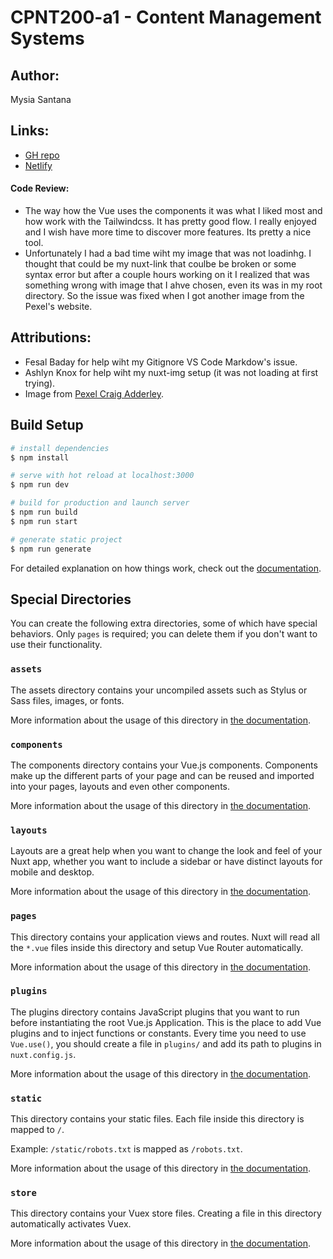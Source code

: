 # CPNT200-a1 - Content Management Systems
## Author: 
Mysia Santana

## Links:
* [GH repo](https://github.com/Mysia14/cpnt200-a1)
* [Netlify](https://keen-clarke-ac1eea.netlify.app/)
 #### Code Review:
 - The way how the Vue uses the components it was what I liked most and how work with the Tailwindcss. It has pretty good flow. I really enjoyed and I wish have more time to discover more features. Its pretty a nice tool.
 - Unfortunately I had a bad time wiht my image that was not loadinhg. I thought that could be my nuxt-link that coulbe be broken or some syntax error but after a couple hours working on it I realized that was something wrong with image that I ahve chosen, even its was in my root directory. So the issue was fixed when I got another image from the Pexel's website.


## Attributions:

- Fesal Baday for help wiht my Gitignore VS Code Markdow's issue.
- Ashlyn Knox for help wiht my nuxt-img setup (it was not loading at first trying).
- Image from [Pexel Craig Adderley](https://www.pexels.com/photo/concrete-road-between-trees-1563356/).




## Build Setup

```bash
# install dependencies
$ npm install

# serve with hot reload at localhost:3000
$ npm run dev

# build for production and launch server
$ npm run build
$ npm run start

# generate static project
$ npm run generate
```

For detailed explanation on how things work, check out the [documentation](https://nuxtjs.org).

## Special Directories

You can create the following extra directories, some of which have special behaviors. Only `pages` is required; you can delete them if you don't want to use their functionality.

### `assets`

The assets directory contains your uncompiled assets such as Stylus or Sass files, images, or fonts.

More information about the usage of this directory in [the documentation](https://nuxtjs.org/docs/2.x/directory-structure/assets).

### `components`

The components directory contains your Vue.js components. Components make up the different parts of your page and can be reused and imported into your pages, layouts and even other components.

More information about the usage of this directory in [the documentation](https://nuxtjs.org/docs/2.x/directory-structure/components).

### `layouts`

Layouts are a great help when you want to change the look and feel of your Nuxt app, whether you want to include a sidebar or have distinct layouts for mobile and desktop.

More information about the usage of this directory in [the documentation](https://nuxtjs.org/docs/2.x/directory-structure/layouts).


### `pages`

This directory contains your application views and routes. Nuxt will read all the `*.vue` files inside this directory and setup Vue Router automatically.

More information about the usage of this directory in [the documentation](https://nuxtjs.org/docs/2.x/get-started/routing).

### `plugins`

The plugins directory contains JavaScript plugins that you want to run before instantiating the root Vue.js Application. This is the place to add Vue plugins and to inject functions or constants. Every time you need to use `Vue.use()`, you should create a file in `plugins/` and add its path to plugins in `nuxt.config.js`.

More information about the usage of this directory in [the documentation](https://nuxtjs.org/docs/2.x/directory-structure/plugins).

### `static`

This directory contains your static files. Each file inside this directory is mapped to `/`.

Example: `/static/robots.txt` is mapped as `/robots.txt`.

More information about the usage of this directory in [the documentation](https://nuxtjs.org/docs/2.x/directory-structure/static).

### `store`

This directory contains your Vuex store files. Creating a file in this directory automatically activates Vuex.

More information about the usage of this directory in [the documentation](https://nuxtjs.org/docs/2.x/directory-structure/store).



